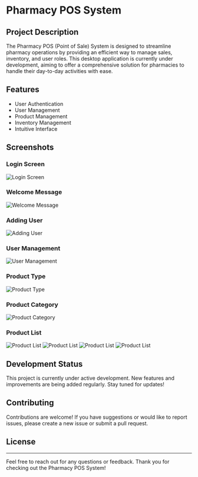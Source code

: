 # Pharmacy POS System

## Project Description

The Pharmacy POS (Point of Sale) System is designed to streamline pharmacy operations by providing an efficient way to manage sales, inventory, and user roles. This desktop application is currently under development, aiming to offer a comprehensive solution for pharmacies to handle their day-to-day activities with ease.

## Features

- User Authentication
- User Management
- Product Management
- Inventory Management
- Intuitive Interface

## Screenshots

### Login Screen
![Login Screen](https://github.com/CarlosNatanauan/pharmacy_pos/assets/94023674/37796483-8371-4a7c-8f8b-342228566283)

### Welcome Message
![Welcome Message](https://github.com/CarlosNatanauan/pharmacy_pos/assets/94023674/3ece4298-b6eb-4182-a0f8-f356de183f7c)

### Adding User
![Adding User](https://github.com/CarlosNatanauan/pharmacy_pos/assets/94023674/d3519681-e56e-4299-a2d8-71c7039a7f23)

### User Management
![User Management](https://github.com/CarlosNatanauan/pharmacy_pos/assets/94023674/7b615723-c348-4e03-90e7-bb0b30b36cf1)

### Product Type
![Product Type](https://github.com/CarlosNatanauan/pharmacy_pos/assets/94023674/44bd3647-b6f7-42c5-be34-cecbc37137ed)

### Product Category
![Product Category](https://github.com/CarlosNatanauan/pharmacy_pos/assets/94023674/68f0232a-3698-4f76-9f35-723a4dd43d49)

### Product List
![Product List](https://github.com/CarlosNatanauan/pharmacy_pos/assets/94023674/0425f9bc-ea0c-4ae2-b608-ebfbc5dddc1c)
![Product List](https://github.com/CarlosNatanauan/pharmacy_pos/assets/94023674/1df09e3b-4841-4b61-83f7-36b8ffc025b5)
![Product List](https://github.com/CarlosNatanauan/pharmacy_pos/assets/94023674/96c6611f-edec-4582-ab66-d344f1390b31)
![Product List](https://github.com/CarlosNatanauan/pharmacy_pos/assets/94023674/cd8a0aad-ae1e-4d6e-b315-173a76cc2c7e)

## Development Status

This project is currently under active development. New features and improvements are being added regularly. Stay tuned for updates!

## Contributing

Contributions are welcome! If you have suggestions or would like to report issues, please create a new issue or submit a pull request.

## License

---

Feel free to reach out for any questions or feedback. Thank you for checking out the Pharmacy POS System!
